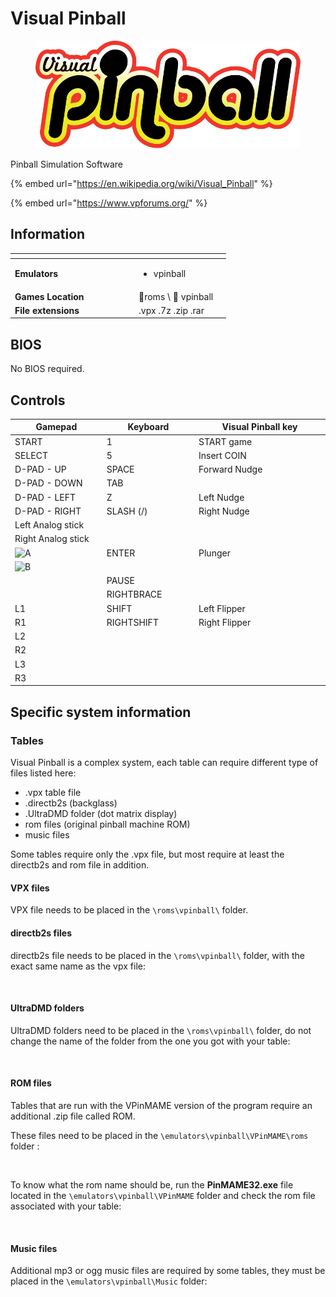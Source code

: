 # Visual Pinball

<div align="left">

<figure><img src="https://raw.githubusercontent.com/fabricecaruso/es-theme-carbon/52ff37c9e265587d006945a2ba695b5a962b3a3d/art/logos/vpinball.svg" alt=""><figcaption></figcaption></figure>

</div>

Pinball Simulation Software

{% embed url="https://en.wikipedia.org/wiki/Visual_Pinball" %}

{% embed url="https://www.vpforums.org/" %}

## Information

<table data-header-hidden><thead><tr><th width="184"></th><th></th><th data-hidden></th></tr></thead><tbody><tr><td><strong>Emulators</strong></td><td><ul><li>vpinball</li></ul></td><td></td></tr><tr><td><strong>Games Location</strong></td><td><span data-gb-custom-inline data-tag="emoji" data-code="1f4c2">📂</span>roms \ <span data-gb-custom-inline data-tag="emoji" data-code="1f4c2">📂</span> vpinball</td><td></td></tr><tr><td><strong>File extensions</strong></td><td>.vpx .7z .zip .rar</td><td></td></tr></tbody></table>

## BIOS

No BIOS required.

## Controls

<table><thead><tr><th width="250">Gamepad</th><th width="211">Keyboard</th><th width="443">Visual Pinball key</th></tr></thead><tbody><tr><td>START</td><td>1</td><td>START game</td></tr><tr><td>SELECT</td><td>5</td><td>Insert COIN</td></tr><tr><td>D-PAD - UP</td><td>SPACE</td><td>Forward Nudge</td></tr><tr><td>D-PAD - DOWN</td><td>TAB</td><td></td></tr><tr><td>D-PAD - LEFT</td><td>Z</td><td>Left Nudge</td></tr><tr><td>D-PAD - RIGHT</td><td>SLASH (/)</td><td>Right Nudge</td></tr><tr><td>Left Analog stick</td><td></td><td></td></tr><tr><td>Right Analog stick</td><td></td><td></td></tr><tr><td><img src="../../../.gitbook/assets/image (1) (2) (1).png" alt="A"></td><td>ENTER</td><td>Plunger</td></tr><tr><td><img src="../../../.gitbook/assets/image (4) (1).png" alt="B"></td><td></td><td></td></tr><tr><td><img src="../../../.gitbook/assets/image (3) (1) (2).png" alt="" data-size="original"></td><td>PAUSE</td><td></td></tr><tr><td><img src="../../../.gitbook/assets/image (2) (1) (1).png" alt="" data-size="line"></td><td>RIGHTBRACE</td><td></td></tr><tr><td>L1</td><td>SHIFT</td><td>Left Flipper</td></tr><tr><td>R1</td><td>RIGHTSHIFT</td><td>Right Flipper</td></tr><tr><td>L2</td><td></td><td></td></tr><tr><td>R2</td><td></td><td></td></tr><tr><td>L3</td><td></td><td></td></tr><tr><td>R3</td><td></td><td></td></tr></tbody></table>

## Specific system information

### Tables

Visual Pinball is a complex system, each table can require different type of files listed here:

* .vpx table file
* .directb2s (backglass)
* .UltraDMD folder (dot matrix display)
* rom files (original pinball machine ROM)
* music files

Some tables require only the .vpx file, but most require at least the directb2s and rom file in addition.

#### VPX files

VPX file needs to be placed in the `\roms\vpinball\` folder.

#### directb2s files

directb2s file needs to be placed in the `\roms\vpinball\` folder, with the exact same name as the vpx file:

<div align="left">

<figure><img src="https://i.imgur.com/muDyjzI.png" alt=""><figcaption></figcaption></figure>

</div>

#### UltraDMD folders

UltraDMD folders need to be placed in the `\roms\vpinball\` folder, do not change the name of the folder from the one you got with your table:

<div align="left">

<figure><img src="https://i.imgur.com/LIDc6B0.png" alt=""><figcaption></figcaption></figure>

</div>

#### ROM files

Tables that are run with the VPinMAME version of the program require an additional .zip file called ROM.

These files need to be placed in the `\emulators\vpinball\VPinMAME\roms` folder :&#x20;

<div align="left">

<figure><img src="https://i.imgur.com/TpXP6dI.png" alt=""><figcaption></figcaption></figure>

</div>

To know what the rom name should be, run the **PinMAME32.exe** file located in the `\emulators\vpinball\VPinMAME` folder and check the rom file associated with your table:

<div align="left">

<figure><img src="https://i.imgur.com/FMuBSQ3.png" alt=""><figcaption></figcaption></figure>

</div>

#### Music files

Additional mp3 or ogg music files are required by some tables, they must be placed in the `\emulators\vpinball\Music` folder:

<div align="left">

<figure><img src="https://i.imgur.com/V3nna49.png" alt=""><figcaption></figcaption></figure>

</div>
